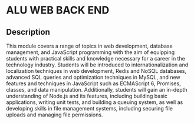 # ALU WEB BACK END

## Description

This module covers a range of topics in web development, database management, and JavaScript programming with the aim of equipping students with practical skills and knowledge necessary for a career in the technology industry. Students will be introduced to internationalization and localization techniques in web development, Redis and NoSQL databases, advanced SQL queries and optimization techniques in MySQL, and new features and techniques in JavaScript such as ECMAScript 6, Promises, classes, and data manipulation. Additionally, students will gain an in-depth understanding of Node.js and its features, including building basic applications, writing unit tests, and building a queuing system, as well as developing skills in file management systems, including securing file uploads and managing file permissions.

